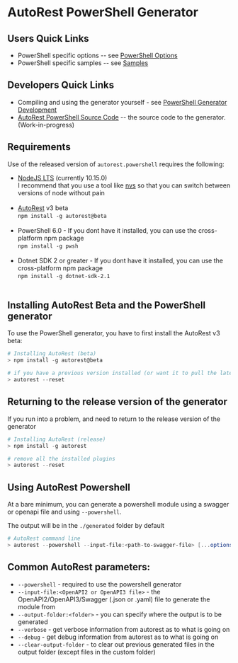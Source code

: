 # AutoRest PowerShell Generator

## Users Quick Links
  - PowerShell specific options -- see [PowerShell Options](./options.md)
  - PowerShell specific samples -- see [Samples](./samples/readme.md)

## Developers Quick Links
- Compiling and using the generator yourself - see [PowerShell Generator Development](./development.md) 
- [AutoRest PowerShell Source Code](https://github.com/azure/autorest.powershell) -- the source code to the generator. (Work-in-progress)


## Requirements

Use of the released version of `autorest.powershell` requires the following:

- [NodeJS LTS](https://nodejs.org) (currently 10.15.0) <br> I recommend that you use a tool like [nvs](https://github.com/jasongin/nvs) so that you can switch between versions of node without pain <br>&nbsp;
- [AutoRest](https://aka.ms/autorest) v3 beta <br> `npm install -g autorest@beta ` <br>&nbsp;
- PowerShell 6.0 - If you dont have it installed, you can use the cross-platform npm package <br> `npm install -g pwsh` <br>&nbsp;
- Dotnet SDK 2 or greater - If you dont have it installed, you can use the cross-platform npm package <br> `npm install -g dotnet-sdk-2.1 ` <br>&nbsp;

## Installing AutoRest Beta and the PowerShell generator

To use the PowerShell generator, you have to first install the AutoRest v3 beta:

``` powershell
# Installing AutoRest (beta)
> npm install -g autorest@beta

# if you have a previous version installed (or want it to pull the latest version), reset the autorest plugins
> autorest --reset
```

## Returning to the release version of the generator

If you run into a problem, and need to return to the release version of the generator


``` powershell
# Installing AutoRest (release)
> npm install -g autorest

# remove all the installed plugins
> autorest --reset
```

## Using AutoRest Powershell

At a bare minimum, you can generate a powershell module using a swagger or openapi file and using `--powershell`.

The output will be in the `./generated` folder by default

``` powershell
# AutoRest command line
> autorest --powershell --input-file:<path-to-swagger-file> [...options]
```

## Common AutoRest parameters:

- `--powershell` - required to use the powershell generator
- `--input-file:<OpenAPI2 or OpenAPI3 file>` - the OpenAPI2/OpenAPI3/Swagger (.json or .yaml) file to generate the module from
- `--output-folder:<folder>` - you can specify where the output is to be generated
- `--verbose`  - get verbose information from autorest as to what is going on
- `--debug` - get debug information from autorest as to what is going on
- `--clear-output-folder` - to clear out previous generated files in the output folder (except files in the custom folder)


